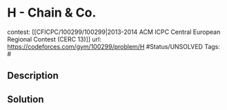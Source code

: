 # H - Chain & Co.

contest: [[CFICPC/100299/100299|2013-2014 ACM ICPC Central European Regional Contest (CERC 13)]]
url: https://codeforces.com/gym/100299/problem/H
#Status/UNSOLVED
Tags: #

## Description

## Solution

